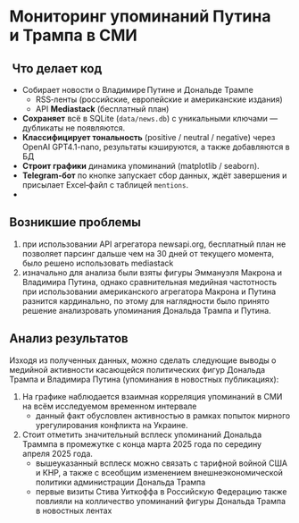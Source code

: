 # Мониторинг упоминаний Путина и Трампа в СМИ


##  Что делает код
* Собирает новости о Владимире Путине и Дональде Трампе  
  * RSS‑ленты (российские, европейские и американские издания)  
  * API **Mediastack** (бесплатный план)
* **Сохраняет** всё в SQLite (`data/news.db`) с уникальными ключами — дубликаты не появляются.
* **Классифицирует тональность** (positive / neutral / negative) через OpenAI GPT4.1-nano, результаты кэшируются, а также добавляются в БД
* **Строит графики** динамика упоминаний (matplotlib / seaborn).
* **Telegram‑бот** по кнопке запускает сбор данных, ждёт завершения и присылает Excel‑файл с таблицей `mentions`.
* 


## Возникшие проблемы

1. при использовании API агрегатора newsapi.org, бесплатный план не позволяет парсинг дальше чем на 30 дней от текущего момента, было решено использовать mediastack
2. изначально для анализа были взяты фигуры Эммануэля Макрона и Владимира Путина, однако сравнительная медийная частотность при использовании американского агрегатора Макрона и Путина разнится кардинально, по этому для наглядности было принято решение анализровать упоминания Дональда Трампа и Путина.

## Анализ результатов

Изходя из полученных данных, можно сделать следующие выводы о медийной активности касающейся политических фигур Дональда Трампа и Владимира Путина (упоминания в новостных публикациях):

1. На графике наблюдается взаимная корреляция упоминаний в СМИ на всём исследуемом временном интервале
   - данный факт обусловлен активностью в рамках попыток мирного урегулирования конфликта на Украине.
2. Стоит отметить значительный всплеск упоминаний Дональда Траммпа в промежутке с конца марта 2025 года по середину апреля 2025 года.
   - вышеуказанный всплеск можно связать с тарифной войной США и КНР, а также с всеобщим изменением внешнеэкономической политики администрации Дональда Трампа
   -  первые визиты Стива Уиткоффа в Российскую Федерацию также повлияли на колличество упоминаний фигуры Дональда Трампа в новостных лентах

